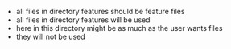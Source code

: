 + all files in directory features should be feature files
+ all files in directory features will be used
+ here in this directory might be as much as the user wants files
+ they will not be used

